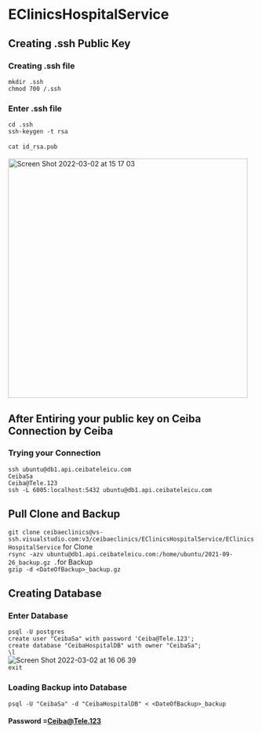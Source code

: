 # EClinicsHospitalService
## Creating .ssh Public Key

### Creating .ssh file <br/>
`mkdir .ssh`<br/>
`chmod 700 /.ssh`<br/>
### Enter .ssh file <br/>
`cd .ssh`<br/>
`ssh-keygen -t rsa`<br/><br/>
`cat id_rsa.pub`<br/><br/>
<img width="488" alt="Screen Shot 2022-03-02 at 15 17 03" src="https://user-images.githubusercontent.com/57620464/156360290-b92deb00-f899-4e1b-8535-f70c9846bbbc.png">
<br/>
## After Entiring your public key on Ceiba Connection by Ceiba <br/>
### Trying your Connection <br/>
`ssh ubuntu@db1.api.ceibateleicu.com`<br/>
`CeibaSa`<br/>
`Ceiba@Tele.123`<br/>
`ssh -L 6005:localhost:5432 ubuntu@db1.api.ceibateleicu.com`
## Pull Clone and Backup <br/>
`git clone ceibaeclinics@vs-ssh.visualstudio.com:v3/ceibaeclinics/EClinicsHospitalService/EClinicsHospitalService` for Clone<br/> 
`rsync -azv ubuntu@db1.api.ceibateleicu.com:/home/ubuntu/2021-09-26_backup.gz .`for Backup<br/>
`gzip -d <DateOfBackup>_backup.gz`<br/>
## Creating Database <br/>
### Enter Database <br/>
`psql -U postgres`<br/>
`create user "CeibaSa" with password 'Ceiba@Tele.123';`<br/>
`create database "CeibaHospitalDB" with owner "CeibaSa";`<br/>
`\l`<br/>
![Screen Shot 2022-03-02 at 16 06 39](https://user-images.githubusercontent.com/57620464/156367567-7f5a1778-a6b1-43c4-86aa-a8ad77c74ff8.png)
<br/>
`exit`<br/>
### Loading Backup into Database <br/>
`psql -U "CeibaSa" -d "CeibaHospitalDB" < <DateOfBackup>_backup`<br/>
#### Password =Ceiba@Tele.123<br/>
